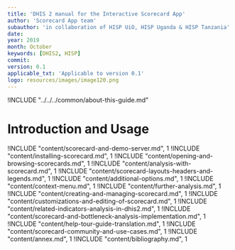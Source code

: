 ```yaml
---
title: 'DHIS 2 manual for the Interactive Scorecard App'
author: 'Scorecard App team'
subauthor: 'in collaboration of HISP UiO, HISP Uganda & HISP Tanzania'
date:
year: 2019
month: October
keywords: [DHIS2, HISP]
commit:
version: 0.1
applicable_txt: 'Applicable to version 0.1'
logo: resources/images/image120.png
---
```

<!--DHIS2-SECTION-ID:index-->

!INCLUDE "../../../common/about-this-guide.md"

# Introduction and Usage

!INCLUDE "content/scorecard-and-demo-server.md", 1
!INCLUDE "content/installing-scorecard.md", 1
!INCLUDE "content/opening-and-browsing-scorecards.md", 1
!INCLUDE "content/analysis-with-scorecard.md", 1
!INCLUDE "content/scorecard-layouts-headers-and-legends.md", 1
!INCLUDE "content/additional-options.md", 1
!INCLUDE "content/context-menu.md", 1
!INCLUDE "content/further-analysis.md", 1
!INCLUDE "content/creating-and-managing-scorecard.md", 1
!INCLUDE "content/customizations-and-editing-of-scorecard.md", 1
!INCLUDE "content/related-indicators-analysis-in-dhis2.md", 1
!INCLUDE "content/scorecard-and-bottleneck-analysis-implementation.md", 1
!INCLUDE "content/help-tour-guide-translation.md", 1
!INCLUDE "content/scorecard-community-and-use-cases.md", 1
!INCLUDE "content/annex.md", 1
!INCLUDE "content/bibliography.md", 1
